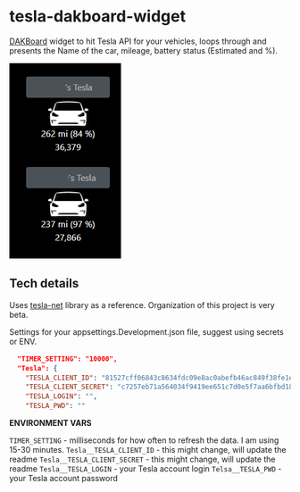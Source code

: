 ﻿# tesla-dakboard-widget

[DAKBoard](https://dakboard.com) widget to hit Tesla API for your vehicles, loops through and presents the Name of the car, mileage, battery status (Estimated and %).

![](2020-02-28_16-08-06.png)

## Tech details

Uses [tesla-net](https://github.com/spboyer/tesla-net) library as a reference. Organization of this project is very beta.

Settings for your appsettings.Development.json file, suggest using secrets or ENV.

```json
  "TIMER_SETTING": "10000",
  "Tesla": {
    "TESLA_CLIENT_ID": "81527cff06843c8634fdc09e8ac0abefb46ac849f38fe1e431c2ef2106796384",
    "TESLA_CLIENT_SECRET": "c7257eb71a564034f9419ee651c7d0e5f7aa6bfbd18bafb5c5c033b093bb2fa3",
    "TESLA_LOGIN": "",
    "TESLA_PWD": ""
```

**ENVIRONMENT VARS**

`TIMER_SETTING` - milliseconds for how often to refresh the data. I am using 15-30 minutes.
`Tesla__TESLA_CLIENT_ID` - this might change, will update the readme
`Tesla__TESLA_CLIENT_SECRET` - this might change, will update the readme
`Tesla__TESLA_LOGIN` - your Tesla account login
`Telsa__TESLA_PWD` - your Tesla account password


